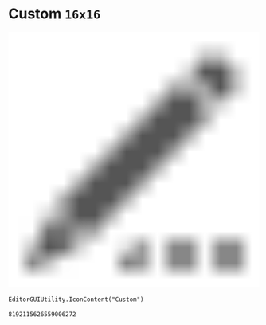 # Custom `16x16`
<img src="/img/Custom.png" width=512 height=512>

``` CSharp
EditorGUIUtility.IconContent("Custom")
```
```
8192115626559006272
```
